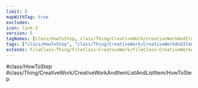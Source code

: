 ```yaml
---
limit: 9
mapWithTag: true
excludes:
icon: link-2
version: 5
tagNames: [class/HowToStep, class/Thing/CreativeWork/CreativeWorkAndItemListAndListItem/HowToStep, schema-org/HowToStep]
tags: ["class/HowToStep", "class/Thing/CreativeWork/CreativeWorkAndItemListAndListItem/HowToStep"]
extends: FileClass~Thing/FileClass~CreativeWork/FileClass~CreativeWorkAndItemListAndListItem
---
```


#class/HowToStep
#class/Thing/CreativeWork/CreativeWorkAndItemListAndListItem/HowToStep

